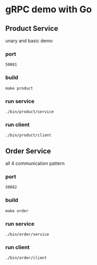 # gRPC demo with Go

## Product Service
unary and basic demo
### port
```shell
50081
```
### build
```shell
make product
```
### run service
```shell
./bin/product/service
```
### run client
```shell
./bin/product/client
```
## Order Service
all 4 communication pattern
### port
```shell
50082
```
### build
```shell
make order
```
### run service
```shell
./bin/order/service
```
### run client
```shell
./bin/order/client
```
